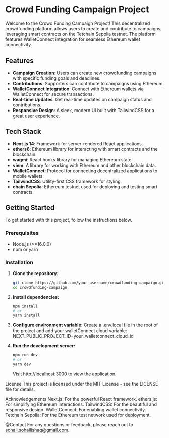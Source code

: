 # Crowd Funding Campaign Project

Welcome to the Crowd Funding Campaign Project! This decentralized crowdfunding platform allows users to create and contribute to campaigns, leveraging smart contracts on the Tetchain Sepolia testnet. The platform features WalletConnect integration for seamless Ethereum wallet connectivity.

## Features

- **Campaign Creation**: Users can create new crowdfunding campaigns with specific funding goals and deadlines.
- **Contributions**: Supporters can contribute to campaigns using Ethereum.
- **WalletConnect Integration**: Connect with Ethereum wallets via WalletConnect for secure transactions.
- **Real-time Updates**: Get real-time updates on campaign status and contributions.
- **Responsive Design**: A sleek, modern UI built with TailwindCSS for a great user experience.

## Tech Stack

- **Next.js 14**: Framework for server-rendered React applications.
- **ethers6**: Ethereum library for interacting with smart contracts and the blockchain.
- **wagmi**: React hooks library for managing Ethereum state.
- **viem**: A library for working with Ethereum and other blockchain data.
- **WalletConnect**: Protocol for connecting decentralized applications to mobile wallets.
- **TailwindCSS**: Utility-first CSS framework for styling.
- **chain Sepolia**: Ethereum testnet used for deploying and testing smart contracts.

## Getting Started

To get started with this project, follow the instructions below.

### Prerequisites

- Node.js (>=16.0.0)
- npm or yarn

### Installation

1. **Clone the repository:**
   ```bash
   git clone https://github.com/your-username/crowdfunding-campaign.git
   cd crowdfunding-campaign
   ```

2. **Install dependencies:**
    ```bash
    npm install
    # or
    yarn install
    ```

3. **Configure environment variable:**
    Create a .env.local file in the root of the project and add your walletConnect cloud variable:
    NEXT_PUBLIC_PROJECT_ID=your_walletconnect_cloud_id

4. **Run the development server:**
    ```bash
    npm run dev
    # or
    yarn dev
    ```

    Visit http://localhost:3000 to view the application.

License
This project is licensed under the MIT License - see the LICENSE file for details.

Acknowledgements
Next.js: For the powerful React framework.
ethers.js: For simplifying Ethereum interactions.
TailwindCSS: For the beautiful and responsive design.
WalletConnect: For enabling wallet connectivity.
Tetchain Sepolia: For the Ethereum test network used for deployment.

@Contact
For any questions or feedback, please reach out to sohail.sohailishaq@gmail.com.